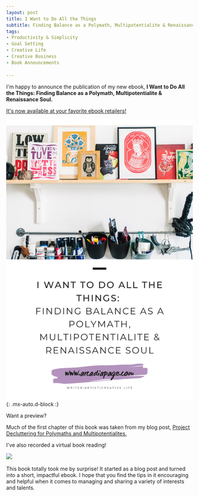 ```yaml
---
layout: post
title: I Want to Do All the Things
subtitle: Finding Balance as a Polymath, Multipotentialite & Renaissance Soul
tags:
- Productivity & Simplicity
- Goal Setting
- Creative Life
- Creative Business
- Book Announcements

---
```

I'm happy to announce the publication of my new ebook, **I Want to Do All the Things: Finding Balance as a Polymath, Multipotentialite & Renaissance Soul.**

[It's now available at your favorite ebook retailers!](https://payhip.com/b/4ljG)

![](/uploads/all-the-things-pin.png){: .mx-auto.d-block :}

Want a preview?

Much of the first chapter of this book was taken from my blog post, [Project Decluttering for Polymaths and Multipotentialites.](https://arcadiapage.com/2020-07-02-reducing-polymath-and-multipotentialite-project-overload/)

I've also recorded a virtual book reading!

[![](http://img.youtube.com/vi/6z4iYMzriq4/0.jpg)](http://www.youtube.com/watch?v=6z4iYMzriq4 "I Want to Do All the Things Book Reading")

This book totally took me by surprise! It started as a blog post and turned into a short, impactful ebook. I hope that you find the tips in it encouraging and helpful when it comes to managing and sharing a variety of interests and talents.